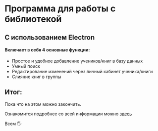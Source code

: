 # Программа для работы с библиотекой
## С использованием Electron

#### Включает в себя 4 основные функции:


* Простое и удобное добавление учеников/книг в базу данных
* Умный поиск
* Редактирование изменений через личный кабинет ученика/книги
* Слияние книг в группы

## Итог:
Пока что на этом можно закончить.

Ознакомится подробнее со всей информации можно [здесь](https://vk.com/djacon)

Всем 🖐

